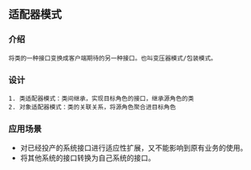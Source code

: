## 适配器模式
### 介绍
```
将类的一种接口变换成客户端期待的另一种接口。也叫变压器模式/包装模式。
```
### 设计
```
1. 类适配器模式：类间继承，实现目标角色的接口，继承源角色的类
2. 对象适配器模式：类的关联关系，将源角色聚合进目标角色
```
### 应用场景
* 对已经投产的系统接口进行适应性扩展，又不能影响到原有业务的使用。
* 将其他系统的接口转换为自己系统的接口。
